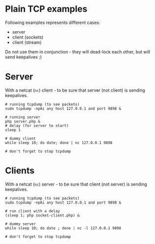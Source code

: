 # Plain TCP examples

Following examples represents different cases:
 - server
 - client (sockets)
 - client (stream)

Do not use them in conjunction - they will dead-lock each other, but will send keepalives ;)

# Server

With a netcat (`nc`) client - to be sure that server (not client) is sending keepalives.

```shell
# running tcpdump (to see packets)
sudo tcpdump -npAi any host 127.0.0.1 and port 9898 &

# running server
php server.php &
# delay (for server to start)
sleep 1

# dummy client
while sleep 10; do date; done | nc 127.0.0.1 9898

# don't forget to stop tcpdump
```

# Clients

With a netcat (`nc`) server - to be sure that client (not server) is sending keepalives.
```shell
# running tcpdump (to see packets)
sudo tcpdump -npAi any host 127.0.0.1 and port 9898 &

# run client with a delay
(sleep 1; php socket-client.php) & 

# dummy server
while sleep 10; do date ; done | nc -l 127.0.0.1 9898

# don't forget to stop tcpdump
```
